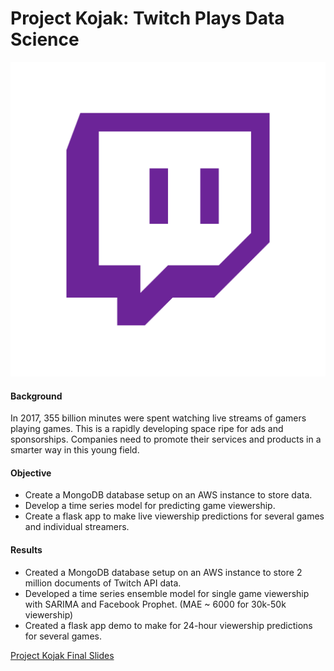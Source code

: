 # Project Kojak: Twitch Plays Data Science

![](twitch.png)

#### Background

In 2017, 355 billion minutes were spent watching live streams of gamers playing games. This is a rapidly developing space ripe for ads and sponsorships. Companies need to promote their services and products in a smarter way in this young field. 

#### Objective

* Create a MongoDB database setup on an AWS instance to store data.
* Develop a time series model for predicting game viewership.
* Create a flask app to make live viewership predictions for several games and individual streamers.

#### Results

* Created a MongoDB database setup on an AWS instance to store 2 million documents of Twitch API data.
* Developed a time series ensemble model for single game viewership with SARIMA and Facebook Prophet. (MAE ~ 6000 for 30k-50k viewership)
* Created a flask app demo to make for 24-hour viewership predictions for several games.

[Project Kojak Final Slides](kojak_twitch.pdf)
